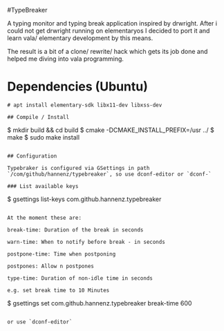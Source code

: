 #TypeBreaker

A typing monitor and typing break application inspired by drwright.
After i could not get drwright running on elementaryos I decided
to port it and learn vala/ elementary development by this means.

The result is a bit of a clone/ rewrite/ hack which gets its job
done and helped me diving into vala programming.

# Dependencies (Ubuntu)

```
# apt install elementary-sdk libx11-dev libxss-dev

## Compile / Install

```
$ mkdir build && cd build
$ cmake -DCMAKE_INSTALL_PREFIX=/usr ../
$ make
$ sudo make install
```

## Configuration

Typebraker is configured via GSettings in path `/com/github/hannenz/typebreaker`, so use dconf-editor or `dconf-`

### List available keys

```
$ gsettings list-keys com.github.hannenz.typebreaker
```

At the moment these are:

break-time: Duration of the break in seconds

warn-time: When to notify before break - in seconds

postpone-time: Time when postponing

postpones: Allow n postpones

type-time: Duration of non-idle time in seconds

e.g. set break time to 10 Minutes

```
$ gsettings set com.github.hannenz.typebreaker break-time 600
```

or use `dconf-editor`

